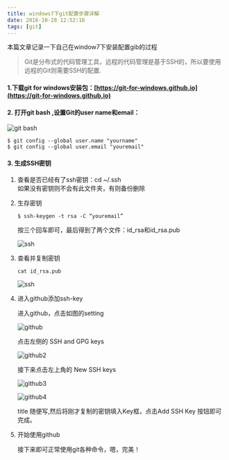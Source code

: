 ```yaml
---
title: windows7下git配置步骤详解
date: 2016-10-28 12:52:16
tags: [git]
---
```


本篇文章记录一下自己在window7下安装配置gib的过程

<!-- more -->

> Git是分布式的代码管理工具，远程的代码管理是基于SSH的，所以要使用远程的Git则需要SSH的配置.

#### 1.下载git for windows安装包：[https://git-for-windows.github.io](https://git-for-windows.github.io)
#### 2. 打开git bash ,设置Git的user name和email：

![git bash](http://7xtfps.com1.z0.glb.clouddn.com/gitbash.png)

```
$ git config --global user.name "yourname"  
$ git config --global user.email "youremail"
```
#### 3. 生成SSH密钥
1. 查看是否已经有了ssh密钥：cd ~/.ssh  
   如果没有密钥则不会有此文件夹，有则备份删除  
2. 生存密钥  
   
   `$ ssh-keygen -t rsa -C “youremail”`  
   
   按三个回车即可，最后得到了两个文件：id_rsa和id_rsa.pub
   
   ![ssh](http://7xtfps.com1.z0.glb.clouddn.com/ssh.png)
3. 查看并复制密钥
   
   `cat id_rsa.pub`  
   
   ![ssh](http://7xtfps.com1.z0.glb.clouddn.com/ssh2.png)
4. 进入github添加ssh-key
   
   进入github，点击如图的setting  
   
   ![github](http://7xtfps.com1.z0.glb.clouddn.com/github.png)
   
   点击左侧的 SSH and GPG keys  
   
   ![github2](http://7xtfps.com1.z0.glb.clouddn.com/github2.png)  
   
   接下来点击左上角的 New SSH keys  
   
   ![github3](http://7xtfps.com1.z0.glb.clouddn.com/github3.png)
   
   ![github4](http://7xtfps.com1.z0.glb.clouddn.com/github4.png)
   
   title 随便写,然后将刚才复制的密钥填入Key框，点击Add SSH Key 按钮即可完成。
5. 开始使用github
   
   接下来即可正常使用git各种命令，嗯，完美！
